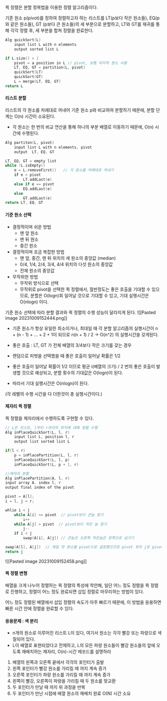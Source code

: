  퀵 정렬은 분할 정복법을 이용한 정렬 알고리즘이다.

기준 원소 p(pivot)를 정하여 정렬하고자 하는 리스트를 LT(p보다 작은 원소들), EQ(p와 같은 원소들), GT (p보다 큰 원소들)의 세 부분으로 분할하고, LT와 GT를 재귀를 통해 각각 정렬 후, 세 부분을 합쳐 정렬을 완료한다.
```c
Alg quickSort(L)
	input list L with n elements
	output sorted list L

if L.size() > 1
	pivot = a position in L // pivot, 보통 마지막 원소 사용
	LT, EQ, GT = partition(L, pivot)
	quickSort(LT)
	quickSort(GT)
	L = merge(LT, EQ, GT)
return L
```
#### 리스트 분할
리스트의 각 원소를 차례대로 꺼내어 기준 원소 p와 비교하여 분할하기 때문에, 분할 단계는 O(n) 시간이 소요된다.
- 각 원소는 한 번의 비교 연산을 통해 하나의 부분 배열로 이동하기 때문에, O(n) 시간에 수행된다.
```c
Alg partiton(L, pivot)
	input list L with n elements, pivot
	output  LT, EQ, GT

LT, EQ, GT = empty list
while !L.isEmpty()
	e = L.removeFirst()   // 각 원소를 차례대로 꺼내기
	if e < pivot
		LT.addLast(e)
	else if e == pivot
		EQ.addLast(e)
	else
		GT.addLast(e)
return LT, EQ, GT
```
#### 기준 원소 선택
- 결정적이며 쉬운 방법
    - 맨 앞 원소
    - 맨 뒤 원소
    - 중간 원소
- 결정적이며 조금 복잡한 방법
    - 맨 앞, 중간, 맨 뒤 위치의 세 원소의 중앙값 (median)
    - 0/4, 1/4, 2/4, 3/4, 4/4 위치의 다섯 원소의 중앙값
    - 전체 원소의 중앙값
- 무작위한 방법
	- 무작위 방식으로 선택
	- 무작위로 pivot을 선택한 퀵 정렬에서, 절반정도는 좋은 호출을 기대할 수 있으므로, 분할은 O(logn)회 일어날 것으로 기대할 수 있고, 기대 실행시간은 O(nlogn) 이다.

기준 원소 선택에 따라 분할 결과와 퀵 정렬의 수행 성능이 달라지게 된다.
![[Pasted image 20231009152444.png]]
- 기준 원소가 항상 유일한 최소이거나, 최대일 때 각 분할 알고리즘의 실행시간이 n + (n - 1) + ... + 2 + 1이 되므로  n(n + 1) / 2 -> O(n^2) 의 실행시간을 갖게된다.

- 좋은 호출 : LT, GT 가 전체 배열의 3/4보다 작은 크기를 갖는 경우
- 랜덤으로 피벗을 선택했을 때 좋은 호출이 일어날 확률은 1/2
- 좋은 호출이 일어날 확률이 1/2 이므로 평균 i(배열의 크기) / 2 번의 좋은 호출이 발생할 것으로 예상되고, 분할 횟수의 기대값은 O(logn)이 된다.
- 따라서 기대 실행시간은 O(nlogn)이 된다.

(각 레벨의 수행 시간을 다 더한것이 총 실행시간이다.)
#### 제자리 퀵 정렬
퀵 정렬을 제자리에서 수행하도록 구현할 수 있다.  
```c
// L은 리스트, l부터 r까지의 위치에 대해 정렬 수행
Alg inPlaceQuickSort(L, l, r) 
	input list L, position l, r
	output list sorted list L

if(l < r)
	p = inPlacePartition(L, l, r)
	inPlaceQuickSort(L, l, p)
	inPlaceQuickSort(L, p + 1, r)

//제자리 분할
Alg inPlacePartition(A, l, r)
input array A. index l, r
output final index of the pivot

pivot = A[l];
i = l, j = r;

whlie i < j
	while A[i] <= pivot  // pivot보다 큰놈 찾기
		i++
	while A[j] > pivot  // pivot보다 작은 놈 찾기
		j--
	if i < j
		swap(A[i], A[j]) // 큰놈은 오른쪽 작은놈은 왼쪽으로 넘기기

swap(A[l], A[j])  // 제일 첫 원소를 pivot으로 설정했으므로 pivot 위치 j로 pivot을 옮김
return j

```

![[Pasted image 20231009152458.png]]
#### 퀵 정렬 변형
배열을 크게 나누어 정렬하는 퀵 정렬의 특성에 착안해, 일단 어느 정도 정렬을 퀵 정렬로 진행하고, 정렬이 어느 정도 완료되면 삽입 정렬로 마무리하는 방법이 있다.

어느 정도 정렬된 배열에서 삽입 정렬의 속도가 아주 빠르기 때문에, 이 방법을 응용하면 빠른 시간 안에 정렬을 완료할 수 있다.

#### 응용문제 : 색 분리
- n개의 원소로 이루어진 리스트 L이 있다, 여기서 원소는 각각 빨강 또는 파랑으로 색칠되어 있다.
- L이 배열로 표현되었다고 전제하고, L의 모든 파랑 원소들이 빨강 원소들의 앞에 오도록 재배치하는 제자리, O(n)-시간 메쏘드를 설명하라
1. 배열의 왼쪽과 오른쪽 끝에서 각각의 포인터가 출발
2. 왼쪽 포인터가 빨강 원소를 가리킬 때 까지 계속 증가
3. 오른쪽 포인터가 파랑 원소를 가리킬 때 까지 계속 증가
4. 왼쪽이 빨강, 오른쪽이 파랑을 가리킬 때 두 원소를 맞교환
5. 두 포인터가 만날 때 까지 위 과정을 반복
6. 두 포인터가 만난 시점에 배열 원소의 재배치 완료
O(N) 시간 소요